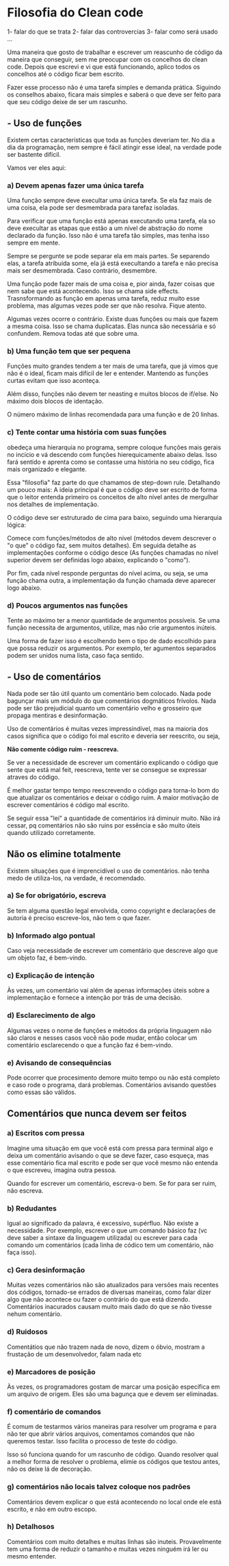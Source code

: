 # Filosofia do Clean code

1- falar do que se trata
2- falar das controvercias
3- falar como será usado
...

Uma maneira que gosto de trabalhar e escrever um reascunho de código da maneira que conseguir, sem me preocupar com os concelhos do clean code. Depois que escrevi e vi que está funcionando, aplico todos os concelhos até o código ficar bem escrito.

Fazer esse processo não é uma tarefa simples e demanda prática. Siguindo os conselhos abaixo, ficara mais simples e saberá o que deve ser feito para que seu código deixe de ser um rascunho. 


## - Uso de funções

Existem certas características que toda as funções deveriam ter. No dia a dia da programação, nem sempre é fácil atingir esse ideal, na verdade pode ser bastente difícil.

Vamos ver eles aqui:

### a) Devem apenas fazer uma única tarefa

Uma função sempre deve execultar uma única tarefa. Se ela faz mais de uma coisa, ela pode ser desmembrada para tarefaz isoladas. 

Para verificar que uma função está apenas executando uma tarefa, ela so deve execultar as etapas que estão a um nível de abstração do nome declarado da função. Isso não é uma tarefa tão simples, mas tenha isso sempre em mente.

Sempre se pergunte se pode separar ela em mais partes. Se separendo elas, a tarefa atribuida some, ela já está execultando a tarefa e não precisa mais ser desmembrada. Caso contrário, desmembre.

Uma função pode fazer mais de uma coisa e, pior ainda, fazer coisas que nem sabe que está acontecendo. Isso se chama side effects. Trasnsformando as função em apenas uma tarefa, reduz muito esse problema, mas algumas vezes pode ser que não resolva. Fique atento.

Algumas vezes ocorre o contrário. Existe duas funções ou mais que fazem a mesma coisa. Isso se chama duplicatas. Elas nunca são necessária e só confundem. Remova todas até que sobre uma.

### b) Uma função tem que ser pequena

Funções muito grandes tendem a ter mais de uma tarefa, que já vimos que não é o ideal, ficam mais difícil de ler e entender. Mantendo as funções curtas evitam que isso aconteça.

Além disso, funções não devem ter neasting e muitos blocos de if/else. No máximo dois blocos de identação. 

O número máximo de linhas recomendada para uma função e de 20 linhas.

### c) Tente contar uma história com suas funções

obedeça uma hierarquia no programa, sempre coloque funções mais gerais no incício e vá descendo com funções hierequicamente abaixo delas. Isso fará sentido e aprenta como se contasse uma história no seu código, fica mais organizado e elegante.

Essa "filosofia" faz parte do que chamamos de step-down rule. Detalhando um pouco mais: A ideia principal é que o código deve ser escrito de forma que o leitor entenda primeiro os conceitos de alto nível antes de mergulhar nos detalhes de implementação.

O código deve ser estruturado de cima para baixo, seguindo uma hierarquia lógica:

Comece com funções/métodos de alto nível (métodos devem descrever o "o que" o código faz, sem muitos detalhes). Em seguida detalhe as implementações conforme o código desce (As funções chamadas no nível superior devem ser definidas logo abaixo, explicando o "como").

Por fim, cada nível responde perguntas do nível acima, ou seja, se uma função chama outra, a implementação da função chamada deve aparecer logo abaixo.

### d) Poucos argumentos nas funções

Tente ao máximo ter a menor quantidade de argumentos possíveis. Se uma função necessita de argumentos, utilize, mas não crie argumentos inúteis.

Uma forma de fazer isso é escolhendo bem o tipo de dado escolhido para que possa reduzir os argumentos. Por exemplo, ter agumentos separados podem ser unidos numa lista, caso faça sentido.


## - Uso de comentários

Nada pode ser tão útil quanto um comentário bem colocado. Nada pode bagunçar mais um módulo do que comentários dogmáticos frívolos. Nada pode ser tão prejudicial quanto um comentário velho e grosseiro que propaga mentiras e desinformação.

Uso de comentários é muitas vezes impressindível, mas na maioria dos casos significa que o código foi mal escrito e deveria ser reescrito, ou seja,

**Não comente código ruim - reescreva.**

Se ver a necessidade de escrever um comentário explicando o código que sente que está mal feit, reescreva, tente ver se consegue se expressar atraves do código.

É melhor gastar tempo tempo reescrevendo o código para torna-lo bom do que atualizar os comentários e deixar o código ruim. A maior motivação de escrever comentários é código mal escrito.

Se seguir essa "lei" a quantidade de comentários irá diminuir muito. Não irá cessar, pq comentários não são ruins por essência e são muito úteis quando utilizado corretamente.

## Não os elimine totalmente  

Existem situações que é imprencidível o uso de comentários. não tenha medo de utiliza-los, na verdade, é recomendado. 

### a) Se for obrigatório, escreva

Se tem alguma questão legal envolvida, como copyright e declarações de autoria é preciso escreve-los, não tem o que fazer. 

### b) Informado algo pontual

Caso veja necessidade de escrever um comentário que descreve algo que um objeto faz, é bem-vindo. 

### c) Explicação de intenção

Às vezes, um comentário vai além de apenas informações úteis sobre a implementação e fornece a intenção por trás de uma decisão.

### d) Esclarecimento de algo

Algumas vezes o nome de funções e métodos da própria linguagem não são claros e nesses casos você não pode mudar, então colocar um comentário esclarecendo o que a função faz é bem-vindo. 

### e) Avisando de consequências

Pode ocorrer que procesimento demore muito tempo ou não está completo e caso rode o programa, dará problemas. Comentários avisando questões como essas são válidos.

## Comentários que nunca devem ser feitos

### a) Escritos com pressa

Imagine uma situação em que você está com pressa para terminal algo e deixa um comentário avisando o que se deve fazer, caso esqueça, mas esse comentário fica mal escrito e pode ser que você mesmo não entenda o que escreveu, imagina outra pessoa. 

Quando for escrever um comentário, escreva-o bem. Se for para ser ruim, não escreva.

### b) Redudantes

Igual ao significado da palavra, é excessivo, supérfluo. Não existe a necessidade. Por exemplo, escrever o que um comando básico faz (vc deve saber a sintaxe da linguagem utilizada) ou escrever para cada comando um comentários (cada linha de códico tem um comentário, não faça isso).

### c) Gera desinformação

Muitas vezes comentários não são atualizados para versões mais recentes dos códigos, tornado-se errados de diversas maneiras, como falar dizer algo que não acontece ou fazer o contrário do que está dizendo. Comentários inacurados causam muito mais dado do que se não tivesse nehum comentário.

### d) Ruidosos

Comentátios que não trazem nada de novo, dizem o óbvio, mostram a frustação de um desenvolvedor, falam nada etc

### e) Marcadores de posição

Às vezes, os programadores gostam de marcar uma posição específica em um arquivo de origem. Eles são uma bagunça que e devem ser eliminadas.

### f) comentário de comandos

É comum de testarmos vários maneiras para resolver um programa e para não ter que abrir vários arquivos, comentamos comandos que não queremos testar. Isso facilita o processo de teste do código.

Isso só funciona quando for um rascunho de código. Quando resolver qual a melhor forma de resolver o problema, elimie os códigos que testou antes, não os deixe lá de decoração. 

### g) comentários não locais **talvez coloque nos padrões**

Comentários devem explicar o que está acontecendo no local onde ele está escrito, e não em outro escopo. 

### h) Detalhosos

Comentários com muito detalhes e muitas linhas são inuteis. Provavelmente tem uma forma de reduzir o tamanho e muitas vezes ninguém irá ler ou mesmo entender.

